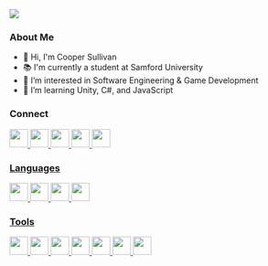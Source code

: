 ![](https://i.imgur.com/tkUgvQM.jpg)

### About Me
- 👋 Hi, I'm Cooper Sullivan
- 📚 I'm currently a student at Samford University
- 👀 I’m interested in Software Engineering & Game Development
- 🌱 I’m learning Unity, C#, and JavaScript

### Connect
<a href="https://instagram.com/coopersully"> <img src="https://simpleicons.org/icons/instagram.svg" width="32">
<a href="https://open.spotify.com/user/coopersully?si=880fd722b6a5495d"> <img src="https://simpleicons.org/icons/spotify.svg" width="32">
<a href="https://twitter.com/coopersully"> <img src="https://simpleicons.org/icons/twitter.svg" width="32">
<a href="https://www.snapchat.com/add/coopersully"> <img src="https://simpleicons.org/icons/snapchat.svg" width="32">
<a href="https://www.twitch.tv/cursedimpulse"> <img src="https://simpleicons.org/icons/twitch.svg" width="32">

### Languages
<img src="https://simpleicons.org/icons/html5.svg" width="32">
<img src="https://simpleicons.org/icons/java.svg" width="32">
<img src="https://simpleicons.org/icons/python.svg" width="32">
<img src="https://simpleicons.org/icons/webstorm.svg" width="32">

### Tools
<img src="https://simpleicons.org/icons/adobeaftereffects.svg" width="32">
<img src="https://simpleicons.org/icons/adobeaudition.svg" width="32">
<img src="https://simpleicons.org/icons/adobeillustrator.svg" width="32">
<img src="https://simpleicons.org/icons/adobephotoshop.svg" width="32">
<img src="https://simpleicons.org/icons/intellijidea.svg" width="32">
<img src="https://simpleicons.org/icons/pycharm.svg" width="32">
<img src="https://simpleicons.org/icons/webstorm.svg" width="32">
